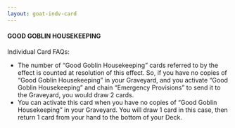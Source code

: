 ```yaml
---
layout: goat-indv-card
---
```


#### GOOD GOBLIN HOUSEKEEPING

Individual Card FAQs:

*   The number of “Good Goblin Housekeeping” cards referred to by the effect is counted at resolution of this effect. So, if you have no copies of “Good Goblin Housekeeping” in your Graveyard, and you activate “Good Goblin Housekeeping” and chain “Emergency Provisions” to send it to the Graveyard, you would draw 2 cards.
*   You can activate this card when you have no copies of “Good Goblin Housekeeping” in your Graveyard. You will draw 1 card in this case, then return 1 card from your hand to the bottom of your Deck.
